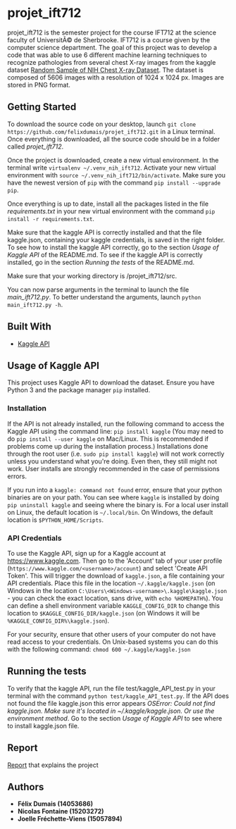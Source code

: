 ﻿# projet_ift712
projet_ift712 is the semester project for the course IFT712 at the science faculty of UniversitÃ© de Sherbrooke. IFT712 is a course given by the computer science department. The goal of this project was to develop a code that was able to use 6 different machine learning techniques to recognize pathologies from several chest X-ray images from the kaggle dataset [Random Sample of NIH Chest X-ray Dataset](https://www.kaggle.com/nih-chest-xrays/sample). The dataset is composed of 5606 images with a resolution of 1024 x 1024 px. Images are stored in PNG format.
## Getting Started
To download the source code on your desktop, launch `git clone https://github.com/felixdumais/projet_ift712.git` in a Linux terminal. Once everything is downloaded, all the source code should be in a folder called *projet_ift712*. 

Once the project is downloaded, create a new virtual environment. In the terminal write `virtualenv ~/.venv_nih_ift712`. Activate your new virtual environment with `source ~/.venv_nih_ift712/bin/activate`. Make sure you have the newest version of `pip` with the command `pip install --upgrade pip`.

Once everything is up to date, install all the packages listed in the file *requirements.txt* in your new virtual environment with the command `pip install -r requirements.txt`. 

Make sure that the kaggle API is correctly installed and that the file kaggle.json, containing your kaggle credentials, is saved in the right folder. To see how to install the kaggle API correctly, go to the section *Usage of Kaggle API* of the README.md. To see if the kaggle API is correctly installed, go in the section *Running the tests* of the README.md.

Make sure that your working directory is /projet_ift712/src.

You can now parse arguments in the terminal to launch the file *main_ift712.py*. To better understand the arguments, launch `python main_ift712.py -h`.
## Built With
* [Kaggle API](https://github.com/Kaggle/kaggle-api)
## Usage of Kaggle API
This project uses Kaggle API to download the dataset. Ensure you have Python 3 and the package manager `pip` installed.
### Installation
If the API is not already installed, run the following command to access the Kaggle API using the command line:
`pip install kaggle` (You may need to do `pip install --user kaggle` on Mac/Linux.  This is recommended if problems come up during the installation process.) Installations done through the root user (i.e. `sudo pip install kaggle`) will not work correctly unless you understand what you're doing.  Even then, they still might not work.  User installs are strongly recommended in the case of permissions errors.

If you run into a `kaggle: command not found` error, ensure that your python binaries are on your path.  You can see where `kaggle` is installed by doing `pip uninstall kaggle` and seeing where the binary is.  For a local user install on Linux, the default location is `~/.local/bin`.  On Windows, the default location is `$PYTHON_HOME/Scripts`.
### API Credentials
To use the Kaggle API, sign up for a Kaggle account at https://www.kaggle.com. Then go to the 'Account' tab of your user profile (`https://www.kaggle.com/<username>/account`) and select 'Create API Token'. This will trigger the download of `kaggle.json`, a file containing your API credentials. Place this file in the location `~/.kaggle/kaggle.json` (on Windows in the location `C:\Users\<Windows-username>\.kaggle\kaggle.json` - you can check the exact location, sans drive, with `echo %HOMEPATH%`). You can define a shell environment variable `KAGGLE_CONFIG_DIR` to change this location to `$KAGGLE_CONFIG_DIR/kaggle.json` (on Windows it will be `%KAGGLE_CONFIG_DIR%\kaggle.json`).

For your security, ensure that other users of your computer do not have read access to your credentials. On Unix-based systems you can do this with the following command: 
`chmod 600 ~/.kaggle/kaggle.json`
## Running the tests
To verify that the kaggle API, run the file test/kaggle_API_test.py in your terminal with the command `python test/kaggle_API_test.py`. If the API does not found the file kaggle.json this error appears *OSError: Could not find kaggle.json. Make sure it's located in ~/.kaggle/kaggle.json. Or use the environment method*. Go to the section *Usage of Kaggle API* to see where to install kaggle.json file.

## Report
[Report](doc/Rapport_projet_session_IFT712.pdf) that explains the project

## Authors
* **Félix Dumais (14053686)** 
* **Nicolas Fontaine (15203272)** 
* **Joelle Fréchette-Viens (15057894)** 


